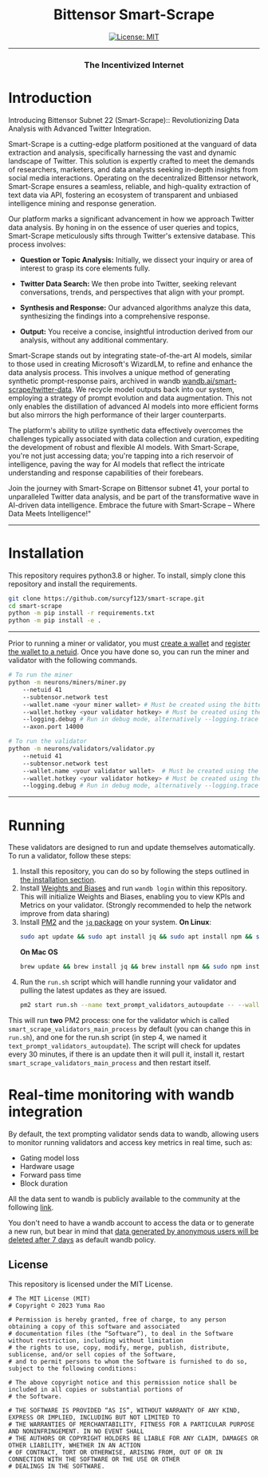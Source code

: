 
<div align="center">

# **Bittensor Smart-Scrape** <!-- omit in toc -->
<!-- [![Discord Chat](https://img.shields.io/discord/308323056592486420.svg)](https://discord.gg/bittensor) -->
[![License: MIT](https://img.shields.io/badge/License-MIT-yellow.svg)](https://opensource.org/licenses/MIT) 

---

### The Incentivized Internet <!-- omit in toc -->

<!-- [Discord](https://discord.gg/bittensor) • [Network](https://taostats.io/) • [Research](https://bittensor.com/whitepaper) -->

</div>


# Introduction

Introducing Bittensor Subnet 22 (Smart-Scrape):: Revolutionizing Data Analysis with Advanced Twitter Integration.

Smart-Scrape is a cutting-edge platform positioned at the vanguard of data extraction and analysis, specifically harnessing the vast and dynamic landscape of Twitter. This solution is expertly crafted to meet the demands of researchers, marketers, and data analysts seeking in-depth insights from social media interactions. Operating on the decentralized Bittensor network, Smart-Scrape ensures a seamless, reliable, and high-quality extraction of text data via API, fostering an ecosystem of transparent and unbiased intelligence mining and response generation.

Our platform marks a significant advancement in how we approach Twitter data analysis. By honing in on the essence of user queries and topics, Smart-Scrape meticulously sifts through Twitter's extensive database. This process involves:

- **Question or Topic Analysis:** Initially, we dissect your inquiry or area of interest to grasp its core elements fully.

- **Twitter Data Search:** We then probe into Twitter, seeking relevant conversations, trends, and perspectives that align with your prompt.

- **Synthesis and Response:** Our advanced algorithms analyze this data, synthesizing the findings into a comprehensive response.

- **Output:** You receive a concise, insightful introduction derived from our analysis, without any additional commentary.

Smart-Scrape stands out by integrating state-of-the-art AI models, similar to those used in creating Microsoft's WizardLM, to refine and enhance the data analysis process. This involves a unique method of generating synthetic prompt-response pairs, archived in wandb [wandb.ai/smart-scrape/twitter-data](https://wandb.ai/smart-scrape/twitter-data). We recycle model outputs back into our system, employing a strategy of prompt evolution and data augmentation. This not only enables the distillation of advanced AI models into more efficient forms but also mirrors the high performance of their larger counterparts.

The platform's ability to utilize synthetic data effectively overcomes the challenges typically associated with data collection and curation, expediting the development of robust and flexible AI models. With Smart-Scrape, you're not just accessing data; you're tapping into a rich reservoir of intelligence, paving the way for AI models that reflect the intricate understanding and response capabilities of their forebears.

Join the journey with Smart-Scrape on Bittensor subnet 41, your portal to unparalleled Twitter data analysis, and be part of the transformative wave in AI-driven data intelligence. Embrace the future with Smart-Scrape – Where Data Meets Intelligence!"

</div>

---

# Installation
This repository requires python3.8 or higher. To install, simply clone this repository and install the requirements.
```bash
git clone https://github.com/surcyf123/smart-scrape.git
cd smart-scrape
python -m pip install -r requirements.txt
python -m pip install -e .
```

</div>

---

Prior to running a miner or validator, you must [create a wallet](https://github.com/opentensor/docs/blob/main/reference/btcli.md) and [register the wallet to a netuid](https://github.com/opentensor/docs/blob/main/subnetworks/registration.md). Once you have done so, you can run the miner and validator with the following commands.
```bash
# To run the miner
python -m neurons/miners/miner.py 
    --netuid 41  
    --subtensor.network test 
    --wallet.name <your miner wallet> # Must be created using the bittensor-cli
    --wallet.hotkey <your validator hotkey> # Must be created using the bittensor-cli
    --logging.debug # Run in debug mode, alternatively --logging.trace for trace mode
    --axon.port 14000

# To run the validator
python -m neurons/validators/validator.py
    --netuid 41
    --subtensor.network test 
    --wallet.name <your validator wallet>  # Must be created using the bittensor-cli
    --wallet.hotkey <your validator hotkey> # Must be created using the bittensor-cli
    --logging.debug # Run in debug mode, alternatively --logging.trace for trace mode
```

</div>

---


# Running

These validators are designed to run and update themselves automatically. To run a validator, follow these steps:

1. Install this repository, you can do so by following the steps outlined in [the installation section](#installation).
2. Install [Weights and Biases](https://docs.wandb.ai/quickstart) and run `wandb login` within this repository. This will initialize Weights and Biases, enabling you to view KPIs and Metrics on your validator. (Strongly recommended to help the network improve from data sharing)
3. Install [PM2](https://pm2.io/docs/runtime/guide/installation/) and the [`jq` package](https://jqlang.github.io/jq/) on your system.
   **On Linux**:
   ```bash
   sudo apt update && sudo apt install jq && sudo apt install npm && sudo npm install pm2 -g && pm2 update
   ``` 
   **On Mac OS**
   ```bash
   brew update && brew install jq && brew install npm && sudo npm install pm2 -g && pm2 update
   ```
4. Run the `run.sh` script which will handle running your validator and pulling the latest updates as they are issued. 
   ```bash
   pm2 start run.sh --name text_prompt_validators_autoupdate -- --wallet.name <your-wallet-name> --wallet.hotkey <your-wallet-hot-key>
   ```

This will run **two** PM2 process: one for the validator which is called `smart_scrape_validators_main_process` by default (you can change this in `run.sh`), and one for the run.sh script (in step 4, we named it `text_prompt_validators_autoupdate`). The script will check for updates every 30 minutes, if there is an update then it will pull it, install it, restart `smart_scrape_validators_main_process` and then restart itself.


# Real-time monitoring with wandb integration
By default, the text prompting validator sends data to wandb, allowing users to monitor running validators and access key metrics in real time, such as:
- Gating model loss
- Hardware usage
- Forward pass time
- Block duration

All the data sent to wandb is publicly available to the community at the following [link](https://wandb.ai/opentensor-dev/openvalidators).

You don't need to have a wandb account to access the data or to generate a new run,
but bear in mind that
[data generated by anonymous users will be deleted after 7 days](https://docs.wandb.ai/guides/app/features/anon#:~:text=If%20there's%20no%20account%2C%20we,be%20available%20for%207%20days)
as default wandb policy.

## License
This repository is licensed under the MIT License.
```text
# The MIT License (MIT)
# Copyright © 2023 Yuma Rao

# Permission is hereby granted, free of charge, to any person obtaining a copy of this software and associated
# documentation files (the “Software”), to deal in the Software without restriction, including without limitation
# the rights to use, copy, modify, merge, publish, distribute, sublicense, and/or sell copies of the Software,
# and to permit persons to whom the Software is furnished to do so, subject to the following conditions:

# The above copyright notice and this permission notice shall be included in all copies or substantial portions of
# the Software.

# THE SOFTWARE IS PROVIDED “AS IS”, WITHOUT WARRANTY OF ANY KIND, EXPRESS OR IMPLIED, INCLUDING BUT NOT LIMITED TO
# THE WARRANTIES OF MERCHANTABILITY, FITNESS FOR A PARTICULAR PURPOSE AND NONINFRINGEMENT. IN NO EVENT SHALL
# THE AUTHORS OR COPYRIGHT HOLDERS BE LIABLE FOR ANY CLAIM, DAMAGES OR OTHER LIABILITY, WHETHER IN AN ACTION
# OF CONTRACT, TORT OR OTHERWISE, ARISING FROM, OUT OF OR IN CONNECTION WITH THE SOFTWARE OR THE USE OR OTHER
# DEALINGS IN THE SOFTWARE.
```
